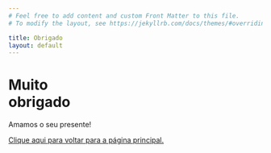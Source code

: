 ```yaml
---
# Feel free to add content and custom Front Matter to this file.
# To modify the layout, see https://jekyllrb.com/docs/themes/#overriding-theme-defaults

title: Obrigado
layout: default
---
```


<div id="fullpage-scroll">
    <!-- Home Section Start-->
    <div class="section fp-auto-height-responsive home">
        <div class="container-fluid p-0 fullheight">
            <div class="row m-0 fullheight">
                <!-- Main Section Intro Start -->
                <div class="col-12 fullheight home_intro" style="background-image:url(/assets/img/photos/thanks.jpg);">
                    <div class="layer-black"></div>
                    <!-- Main Headline Start -->
                    <div class="headline">
                        <h1 class="light-text">Muito<br>obrigado</h1>
                        <p class="light-text">Amamos o seu presente!</p>
                        <a href="/" class="btn btn-line btn-line-light">
                            <span>Clique aqui para voltar para a página principal.</span>
                        </a>
                    </div>
                    <!-- Main Headline End -->
                </div>
                <!-- Main Section Intro End -->
            </div>
        </div>
    </div>
    <!-- Home Section End-->
</div>